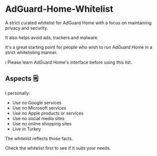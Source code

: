 # AdGuard-Home-Whitelist

A strict curated whitelist for AdGuard Home with a focus on maintaining privacy and security.

It also helps avoid ads, trackers and malware.

It's a great starting point for people who wish to run AdGuard Home in a strict whitelisting manner.

ℹ Please learn AdGuard Home's interface before using this list.

## Aspects 🗒

I personally:
* Use no Google services
* Use no Microsoft services
* Use no Apple products or services
* Use no social media sites
* Use no online shopping sites
* Live in Turkey

The whitelist reflects those facts.

Check the whitelist first to see if it suits your needs.
